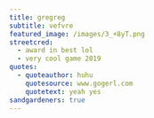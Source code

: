 ```yaml
---
title: gregreg
subtitle: vefvre
featured_image: /images/3_+8yT.png
streetcred:
  - award in best lol
  - very cool game 2019
quotes:
  - quoteauthor: huhu
    quotesource: www.gogerl.com
    quotetext: yeah yes
sandgardeners: true
---
```


